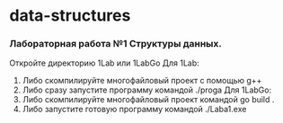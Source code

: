 # data-structures
### Лабораторная работа №1 Структуры данных.
Откройте директорию 1Lab или 1LabGo
Для 1Lab:
1. Либо скомпилируйте многофайловый проект с помощью g++
2. Либо сразу запустите программу командой ./proga
Для 1LabGo:
1. Либо скомпилируйте многофайловый проект командой go build .
2. Либо запустите готовую программу командой ./Laba1.exe

